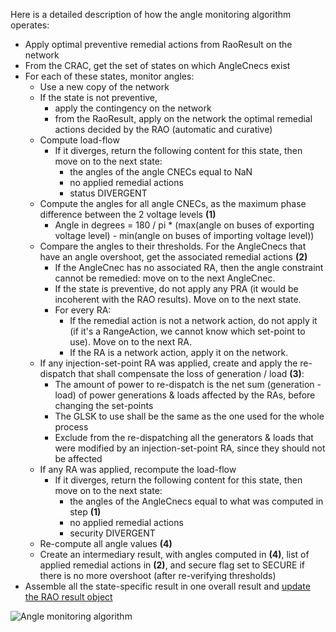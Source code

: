 Here is a detailed description of how the angle monitoring algorithm operates:
- Apply optimal preventive remedial actions from RaoResult on the network
- From the CRAC, get the set of states on which AngleCnecs exist
- For each of these states, monitor angles:
  - Use a new copy of the network
  - If the state is not preventive,
    - apply the contingency on the network
    - from the RaoResult, apply on the network the optimal remedial actions decided by the RAO (automatic and curative)
  - Compute load-flow
    - If it diverges, return the following content for this state, then move on to the next state:
      - the angles of the angle CNECs equal to NaN
      - no applied remedial actions
      - status DIVERGENT
  - Compute the angles for all angle CNECs, as the maximum phase difference between the 2 voltage levels **(1)**
    - Angle in degrees = 180 / pi * (max(angle on buses of exporting voltage level) - min(angle on buses of importing voltage level))
  - Compare the angles to their thresholds. For the AngleCnecs that have an angle overshoot, get the associated remedial actions **(2)**
    - If the AngleCnec has no associated RA, then the angle constraint cannot be remedied: move on to the next AngleCnec.
    - If the state is preventive, do not apply any PRA (it would be incoherent with the RAO results). Move on to the next state.
    - For every RA:
      - If the remedial action is not a network action, do not apply it (if it's a RangeAction, we cannot know which set-point to use). Move on to the next RA.
      - If the RA is a network action, apply it on the network.
  - If any injection-set-point RA was applied, create and apply the re-dispatch that shall compensate the loss of generation / load **(3)**:
    - The amount of power to re-dispatch is the net sum (generation - load) of power generations & loads affected by the RAs, before changing the set-points
    - The GLSK to use shall be the same as the one used for the whole process
    - Exclude from the re-dispatching all the generators & loads that were modified by an injection-set-point RA, since they should not be affected
  - If any RA was applied, recompute the load-flow
    - If it diverges, return the following content for this state, then move on to the next state:
      - the angles of the AngleCnecs equal to what was computed in step **(1)**
      - no applied remedial actions
      - security DIVERGENT
  - Re-compute all angle values **(4)**
  - Create an intermediary result, with angles computed in **(4)**, list of applied remedial actions in **(2)**, and secure flag set to SECURE if there is no more overshoot (after re-verifying thresholds)
- Assemble all the state-specific result in one overall result and [update the RAO result object](#the-angle-monitoring-result)
  
![Angle monitoring algorithm](/_static/img/angle_monitoring_algorithm.png)
